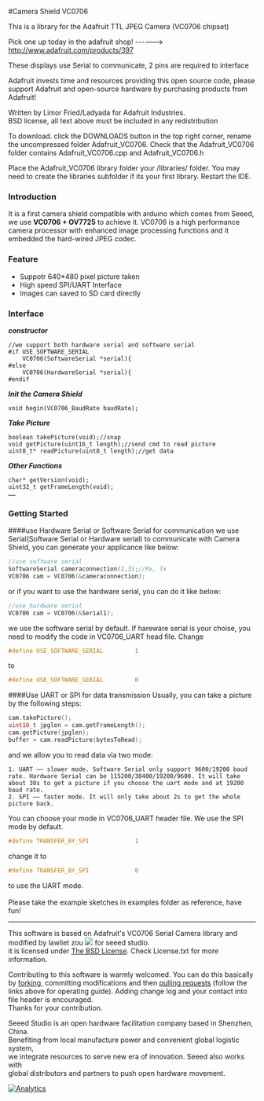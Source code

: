 #Camera Shield VC0706
  
This is a library for the Adafruit TTL JPEG Camera (VC0706 chipset)

Pick one up today in the adafruit shop!
------> http://www.adafruit.com/products/397

These displays use Serial to communicate, 2 pins are required to interface

Adafruit invests time and resources providing this open source code, 
please support Adafruit and open-source hardware by purchasing 
products from Adafruit!

Written by Limor Fried/Ladyada for Adafruit Industries.  
BSD license, all text above must be included in any redistribution


To download. click the DOWNLOADS button in the top right corner, rename the uncompressed folder Adafruit_VC0706. Check that the Adafruit_VC0706 folder contains Adafruit_VC0706.cpp and Adafruit_VC0706.h

Place the Adafruit_VC0706 library folder your <arduinosketchfolder>/libraries/ folder. You may need to create the libraries subfolder if its your first library. Restart the IDE.

### Introduction
It is a first camera shield compatible with arduino which comes from Seeed, we use **VC0706 + OV7725** to achieve it. VC0706 is a high performance camera processor with enhanced image processing functions and it embedded the hard-wired JPEG codec. 

### Feature
+ Suppotr 640*480 pixel picture taken
+ High speed SPI/UART Interface
+ Images can saved to SD card directly

### Interface

***constructor***
    
    //we support both hardware serial and software serial
    #if USE_SOFTWARE_SERIAL
        VC0706(SoftwareSerial *serial){
    #else
	    VC0706(HardwareSerial *serial){
    #endif    

***Init the Camera Shield***

    void begin(VC0706_BaudRate baudRate);

***Take Picture***
    
    boolean takePicture(void);//snap
    void getPicture(uint16_t length);//send cmd to read picture 
	uint8_t* readPicture(uint8_t length);//get data
   

***Other Functions***

    char* getVersion(void);
    uint32_t getFrameLength(void);
    ……

### Getting Started
####use Hardware Serial or Software Serial for communication
we use Serial(Software Serial or Hardware serial) to communicate with Camera Shield, you can generate your applicance like below:
```c
//use software serial
SoftwareSerial cameraconnection(2,3);//Rx, Tx
VC0706 cam = VC0706(&cameraconnection);
```
or if you want to use the hardware serial, you can do it like below:
```c
//use hardware serial
VC0706 cam = VC0706(&Serial1);
```
we use the software serial by default. If hareware serial is your choise, you need to modify the code in VC0706_UART head file. Change
```c
#define USE_SOFTWARE_SERIAL			1
```
to 
```c
#define USE_SOFTWARE_SERIAL			0
```
####Use UART or SPI for data transmission
Usually, you can take a picture by the following steps:
```c
cam.takePicture();
uint16_t jpglen = cam.getFrameLength();
cam.getPicture(jpglen);
buffer = cam.readPicture(bytesToRead);   
```
and we allow you to read data via two mode: 
```
1. UART —— slower mode. Software Serial only support 9600/19200 baud rate. Hardware Serial can be 115200/38400/19200/9600. It will take about 30s to get a picture if you choose the uart mode and at 19200 baud rate. 
2. SPI —— faster mode. It will only take about 2s to get the whole picture back.
```
You can choose your mode in VC0706_UART header file. We use the SPI mode by default.
```c
#define TRANSFER_BY_SPI				1
``` 
change it to 
```c
#define TRANSFER_BY_SPI				0
```
to use the UART mode.<br><br>
Please take the example sketches in examples folder as reference, have fun!

----
This software is based on Adafruit's VC0706 Serial Camera library and modified by lawliet zou ![](http://www.seeedstudio.com/wiki/images/3/3f/Email-lawliet.zou.Png) for seeed studio.  
it is licensed under [The BSD License](http://www.freebsd.org/copyright/freebsd-license.html). Check License.txt for more information.<br>

Contributing to this software is warmly welcomed. You can do this basically by [forking](https://help.github.com/articles/fork-a-repo), committing modifications and then [pulling requests](https://help.github.com/articles/using-pull-requests) (follow the links above for operating guide). Adding change log and your contact into file header is encouraged.<br>
Thanks for your contribution.

Seeed Studio is an open hardware facilitation company based in Shenzhen, China. <br>
Benefiting from local manufacture power and convenient global logistic system, <br>
we integrate resources to serve new era of innovation. Seeed also works with <br>
global distributors and partners to push open hardware movement.<br>

[![Analytics](https://ga-beacon.appspot.com/UA-46589105-3/Camera_Shield_VC0706)](https://github.com/igrigorik/ga-beacon)
